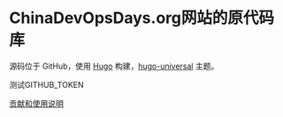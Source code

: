 # ChinaDevOpsDays.org网站的原代码库

源码位于 GitHub，使用 [Hugo](https://gohugo.io) 构建，[hugo-universal](https://github.com/devcows/hugo-universal-theme) 主题。

测试GITHUB_TOKEN

[贡献和使用说明](CONTRIBUTING.md)